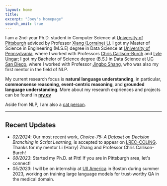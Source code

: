 ```yaml
---
layout: home
title: 
excerpt: "Joey's homepage"
search_omit: true
---
```

I am a 2nd-year Ph.D. student in Computer Science at [University of Pittsburgh](https://www.cs.pitt.edu/) adviced by Professor [Xiang (Lorraine) Li](https://www.cs.pitt.edu/people/full-time-faculty/lorraine-xiang-li). I got my Master of Science in Engineering (M.S.E) degree in Data Science at [University of Pennsylvania](https://dats.seas.upenn.edu), where I worked with Professors [Chris Callison-Burch](https://www.cis.upenn.edu/~ccb/) and [Lyle Ungar](https://www.cis.upenn.edu/~ungar/); I got my Bachelor of Science degree (B.S.) in Data Science at [UC San Diego](https://datascience.ucsd.edu/), where I worked with Professor [Jingbo Shang](https://shangjingbo1226.github.io/), who was also my first mentor in the field of NLP.

My current research focus is **natural language understanding**, in particular, **commonsense reasoning**, **event-centric reasoning**, and **grounded language understanding**. More about my research expriences and projects can be found in **[my cv](/doc/cv.pdf)**

Aside from NLP, I am also a [cat person](https://www.instagram.com/coconut.joey/).

-----

## Recent Updates
- *02/2024*: Our most recent work, *Choice-75: A Dataset on Decision Branching in Script Learning*, is accepted to appear on [LREC-COLING](https://lrec-coling-2024.org/). Thanks for my mentor Li (Harry) Zhang and Professor Chris Callison-Burch!
- *08/2023*: Started my Ph.D. at Pitt! If you are in Pittsburgh area, let's connect!
- *05/2023*: I will be on internship at [UII America](https://www.linkedin.com/company/uii-america-inc) in Boston during summer 2023, working on training large language models for trust-worthy QA in the medical domain.

<!-- ## Older Posts -->
